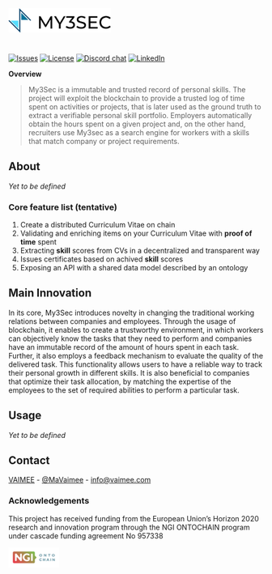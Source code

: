 <img src="./docs/imgs/my3sec-logo.png" width="40%" alt='My3Sec logo'/>

# 
<a href="https://github.com/vaimee/my3sec/issues" target="_blank"><img src="https://img.shields.io/github/issues/vaimee/my3sec.svg?style=flat-square" alt="Issues" /></a>
<a href="https://github.com/vaimee/my3sec/blob/main/LICENSE" target="_blank"><img src="https://img.shields.io/github/license/vaimee/my3sec.svg?style=flat-square" alt="License" /></a>
<a href="https://discord.gg/B7WZswnH" target="_blank"><img src="https://img.shields.io/badge/Discord-7289DA?style=flat-square&logo=discord&logoColor=white&label=my3sec" alt="Discord chat" /></a>
<a href="https://www.linkedin.com/company/vaimee/" target="_blank"><img src="https://img.shields.io/badge/-LinkedIn-black.svg?style=flat-square&logo=linkedin&color=blue" alt="LinkedIn" /></a>

**Overview**
> My3Sec is a immutable and trusted record of personal skills. The project will exploit the blockchain to provide a trusted log of time spent on activities or projects, that is later used as the ground truth to extract a verifiable personal skill portfolio. Employers automatically obtain the hours spent on a given project and, on the other hand, recruiters use My3sec as a search engine for workers with a skills that match company or project requirements.

## About

*Yet to be defined*

### Core feature list (tentative)
1. Create a distributed Curriculum Vitae on chain 
2. Validating and enriching items on your Curriculum Vitae with **proof of time** spent
3. Extracting **skill** scores from CVs in a decentralized and transparent way
5. Issues certificates based on achived **skill** scores
4. Exposing an API with a shared data model described by an ontology


## Main Innovation

In its core, My3Sec introduces novelty in changing the traditional working relations between companies and employees. Through the usage of blockchain, it enables to create a trustworthy environment, in which workers can objectively know the tasks that they need to perform and companies have an immutable record of the amount of hours spent in each task. Further, it also employs a feedback mechanism to evaluate the quality of the delivered task. This functionality allows users to have a reliable way to track their personal growth in different skills. It is also beneficial to companies that optimize their task allocation, by matching the expertise of the employees to the set of required abilities to perform a particular task. 


## Usage

*Yet to be defined*

## Contact

[VAIMEE](vaimee.com) - [@MaVaimee](https://twitter.com/MaVaimee) - [info@vaimee.com](mailto://info@vaimee.com)

### Acknowledgements
This project has received funding from the European Union’s Horizon 2020 research and innovation program through the NGI ONTOCHAIN program under cascade funding agreement No 957338

<a href="https://ontochain.ngi.eu/">
<img src="./docs/imgs/logo-ngi-ontochain.png" width="100px" ></img>
</a>
